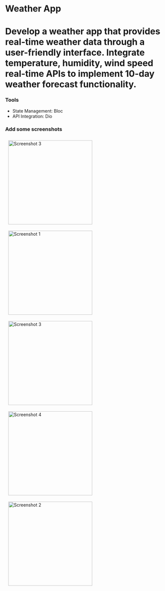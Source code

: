 # Weather App

# Develop a weather app that provides real-time weather data through a user-friendly interface. Integrate temperature, humidity, wind speed real-time APIs to implement 10-day weather forecast functionality. 
### Tools 
-	State Management: Bloc   
-	API Integration: Dio

### Add some screenshots

<img src="https://github.com/user-attachments/assets/b897bbfd-0530-44cf-9813-006c09d3d25c" alt="Screenshot 3" width="270" style="margin: 10px;">

<img src="https://github.com/user-attachments/assets/e2fd6de6-cee8-4bcd-a8b9-5f70de230a56" alt="Screenshot 1" width="270" style="margin: 10px;">

<img src="https://github.com/user-attachments/assets/84775471-ce94-49f2-aae0-22030b032332" alt="Screenshot 3" width="270" style="margin: 10px;">

<img src="https://github.com/user-attachments/assets/97af5392-fc3e-4e81-adcc-7d2b5abb0e7f" alt="Screenshot 4" width="270" style="margin: 10px;">

<img src="https://github.com/user-attachments/assets/f163f5b4-a3fc-428c-a21b-dad0e06b5209" alt="Screenshot 2" width="270" style="margin: 10px;">



